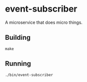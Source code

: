 event-subscriber
========

A microservice that does micro things.

## Building

`make`


## Running

`./bin/event-subscriber`

